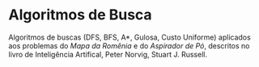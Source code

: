 # Algoritmos de Busca

Algoritmos de buscas (DFS, BFS, A*, Gulosa, Custo Uniforme) aplicados aos problemas do 
*Mapa da Romênia* e do *Aspirador de Pó*, descritos no livro de Inteligência Artifical, Peter Norvig, Stuart J. Russell.
